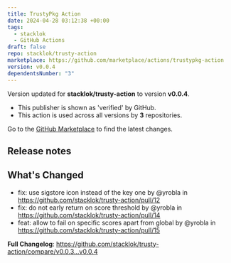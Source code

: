 ```yaml
---
title: TrustyPkg Action
date: 2024-04-28 03:12:38 +00:00
tags:
  - stacklok
  - GitHub Actions
draft: false
repo: stacklok/trusty-action
marketplace: https://github.com/marketplace/actions/trustypkg-action
version: v0.0.4
dependentsNumber: "3"
---
```



Version updated for **stacklok/trusty-action** to version **v0.0.4**.
- This publisher is shown as 'verified' by GitHub.
- This action is used across all versions by **3** repositories.

Go to the [GitHub Marketplace](https://github.com/marketplace/actions/trustypkg-action) to find the latest changes.

## Release notes

## What's Changed
* fix: use sigstore icon instead of the key one by @yrobla in https://github.com/stacklok/trusty-action/pull/12
* fix: do not early return on score threshold by @yrobla in https://github.com/stacklok/trusty-action/pull/14
* feat: allow to fail on specific scores apart from global  by @yrobla in https://github.com/stacklok/trusty-action/pull/15


**Full Changelog**: https://github.com/stacklok/trusty-action/compare/v0.0.3...v0.0.4
